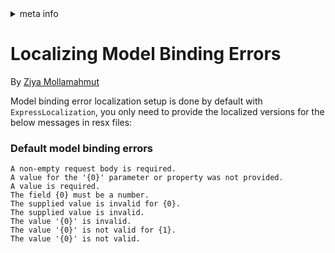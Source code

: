 <!-- meta tags details, will be assigned to meta tags inside header by js -->
<div id="meta-info">
<details><summary>meta info</summary>

> * Title: <i id="md-title">Localizing Model Binding Errors</i>
> * Keywords: <i id="md-keywords">localization, asp.net-core, model, binding, error, messages</i>
> * Description: <i id="md-description">Learn how to localize model binding error messages with ExpressLocalization in Asp.Net Core web app.</i>
> * Author: <i id="md-author">Ziya Mollamahmut</i>
> * Date: <i id="md-date">08-Aug-2020</i>
> * Image: <i id="md-image">https://github.com/LazZiya/Docs/raw/master/LazZiya.ExpressLocalization/v4.0/images/lazziya-express-localization-logo.png</i>
> * Image-alt: <i id="md-image-alt">LazZiya.ExpressLocalization Logo</i>
> * Version: <i id="md-version">v4.0</i>

</details>
</div>

# Localizing Model Binding Errors

By [Ziya Mollamahmut](https://github.com/LazZiya)

Model binding error localization setup is done by default with `ExpressLocalization`, you only need to provide the localized versions for the below messages in resx files:

### Default model binding errors

````
A non-empty request body is required.
A value for the '{0}' parameter or property was not provided.
A value is required.
The field {0} must be a number.
The supplied value is invalid for {0}.
The supplied value is invalid.
The value '{0}' is invalid.
The value '{0}' is not valid for {1}.
The value '{0}' is not valid.
````